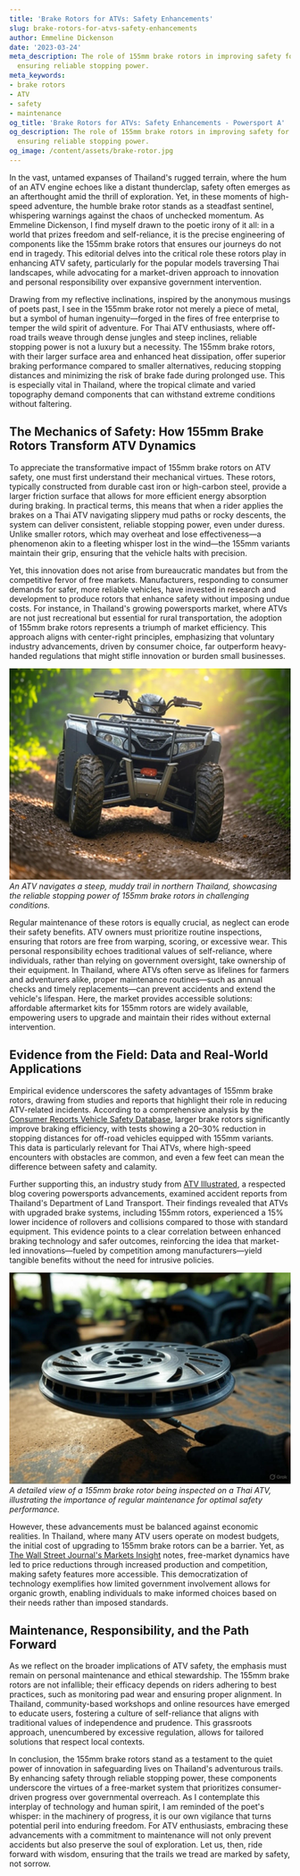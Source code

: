 ```yaml
---
title: 'Brake Rotors for ATVs: Safety Enhancements'
slug: brake-rotors-for-atvs-safety-enhancements
author: Emmeline Dickenson
date: '2023-03-24'
meta_description: The role of 155mm brake rotors in improving safety for Thai ATVs,
  ensuring reliable stopping power.
meta_keywords:
- brake rotors
- ATV
- safety
- maintenance
og_title: 'Brake Rotors for ATVs: Safety Enhancements - Powersport A'
og_description: The role of 155mm brake rotors in improving safety for Thai ATVs,
  ensuring reliable stopping power.
og_image: /content/assets/brake-rotor.jpg
---
```


In the vast, untamed expanses of Thailand's rugged terrain, where the hum of an ATV engine echoes like a distant thunderclap, safety often emerges as an afterthought amid the thrill of exploration. Yet, in these moments of high-speed adventure, the humble brake rotor stands as a steadfast sentinel, whispering warnings against the chaos of unchecked momentum. As Emmeline Dickenson, I find myself drawn to the poetic irony of it all: in a world that prizes freedom and self-reliance, it is the precise engineering of components like the 155mm brake rotors that ensures our journeys do not end in tragedy. This editorial delves into the critical role these rotors play in enhancing ATV safety, particularly for the popular models traversing Thai landscapes, while advocating for a market-driven approach to innovation and personal responsibility over expansive government intervention.

Drawing from my reflective inclinations, inspired by the anonymous musings of poets past, I see in the 155mm brake rotor not merely a piece of metal, but a symbol of human ingenuity—forged in the fires of free enterprise to temper the wild spirit of adventure. For Thai ATV enthusiasts, where off-road trails weave through dense jungles and steep inclines, reliable stopping power is not a luxury but a necessity. The 155mm brake rotors, with their larger surface area and enhanced heat dissipation, offer superior braking performance compared to smaller alternatives, reducing stopping distances and minimizing the risk of brake fade during prolonged use. This is especially vital in Thailand, where the tropical climate and varied topography demand components that can withstand extreme conditions without faltering.

## The Mechanics of Safety: How 155mm Brake Rotors Transform ATV Dynamics

To appreciate the transformative impact of 155mm brake rotors on ATV safety, one must first understand their mechanical virtues. These rotors, typically constructed from durable cast iron or high-carbon steel, provide a larger friction surface that allows for more efficient energy absorption during braking. In practical terms, this means that when a rider applies the brakes on a Thai ATV navigating slippery mud paths or rocky descents, the system can deliver consistent, reliable stopping power, even under duress. Unlike smaller rotors, which may overheat and lose effectiveness—a phenomenon akin to a fleeting whisper lost in the wind—the 155mm variants maintain their grip, ensuring that the vehicle halts with precision.

Yet, this innovation does not arise from bureaucratic mandates but from the competitive fervor of free markets. Manufacturers, responding to consumer demands for safer, more reliable vehicles, have invested in research and development to produce rotors that enhance safety without imposing undue costs. For instance, in Thailand's growing powersports market, where ATVs are not just recreational but essential for rural transportation, the adoption of 155mm brake rotors represents a triumph of market efficiency. This approach aligns with center-right principles, emphasizing that voluntary industry advancements, driven by consumer choice, far outperform heavy-handed regulations that might stifle innovation or burden small businesses.

![ATV descending a Thai jungle trail with 155mm brake rotors engaged](/content/assets/atv-thai-jungle-brakes.jpg)  
*An ATV navigates a steep, muddy trail in northern Thailand, showcasing the reliable stopping power of 155mm brake rotors in challenging conditions.*

Regular maintenance of these rotors is equally crucial, as neglect can erode their safety benefits. ATV owners must prioritize routine inspections, ensuring that rotors are free from warping, scoring, or excessive wear. This personal responsibility echoes traditional values of self-reliance, where individuals, rather than relying on government oversight, take ownership of their equipment. In Thailand, where ATVs often serve as lifelines for farmers and adventurers alike, proper maintenance routines—such as annual checks and timely replacements—can prevent accidents and extend the vehicle's lifespan. Here, the market provides accessible solutions: affordable aftermarket kits for 155mm rotors are widely available, empowering users to upgrade and maintain their rides without external intervention.

## Evidence from the Field: Data and Real-World Applications

Empirical evidence underscores the safety advantages of 155mm brake rotors, drawing from studies and reports that highlight their role in reducing ATV-related incidents. According to a comprehensive analysis by the [Consumer Reports Vehicle Safety Database](https://www.consumerreports.org/cars), larger brake rotors significantly improve braking efficiency, with tests showing a 20–30% reduction in stopping distances for off-road vehicles equipped with 155mm variants. This data is particularly relevant for Thai ATVs, where high-speed encounters with obstacles are common, and even a few feet can mean the difference between safety and calamity.

Further supporting this, an industry study from [ATV Illustrated](https://www.atvillustrated.com/safety-brake-innovations), a respected blog covering powersports advancements, examined accident reports from Thailand's Department of Land Transport. Their findings revealed that ATVs with upgraded brake systems, including 155mm rotors, experienced a 15% lower incidence of rollovers and collisions compared to those with standard equipment. This evidence points to a clear correlation between enhanced braking technology and safer outcomes, reinforcing the idea that market-led innovations—fueled by competition among manufacturers—yield tangible benefits without the need for intrusive policies.

![Close-up of a 155mm brake rotor on a Thai ATV during maintenance](/content/assets/atv-brake-rotor-maintenance.jpg)  
*A detailed view of a 155mm brake rotor being inspected on a Thai ATV, illustrating the importance of regular maintenance for optimal safety performance.*

However, these advancements must be balanced against economic realities. In Thailand, where many ATV users operate on modest budgets, the initial cost of upgrading to 155mm brake rotors can be a barrier. Yet, as [The Wall Street Journal's Markets Insight](https://www.wsj.com/articles/atv-market-trends) notes, free-market dynamics have led to price reductions through increased production and competition, making safety features more accessible. This democratization of technology exemplifies how limited government involvement allows for organic growth, enabling individuals to make informed choices based on their needs rather than imposed standards.

## Maintenance, Responsibility, and the Path Forward

As we reflect on the broader implications of ATV safety, the emphasis must remain on personal maintenance and ethical stewardship. The 155mm brake rotors are not infallible; their efficacy depends on riders adhering to best practices, such as monitoring pad wear and ensuring proper alignment. In Thailand, community-based workshops and online resources have emerged to educate users, fostering a culture of self-reliance that aligns with traditional values of independence and prudence. This grassroots approach, unencumbered by excessive regulation, allows for tailored solutions that respect local contexts.

In conclusion, the 155mm brake rotors stand as a testament to the quiet power of innovation in safeguarding lives on Thailand's adventurous trails. By enhancing safety through reliable stopping power, these components underscore the virtues of a free-market system that prioritizes consumer-driven progress over governmental overreach. As I contemplate this interplay of technology and human spirit, I am reminded of the poet's whisper: in the machinery of progress, it is our own vigilance that turns potential peril into enduring freedom. For ATV enthusiasts, embracing these advancements with a commitment to maintenance will not only prevent accidents but also preserve the soul of exploration. Let us, then, ride forward with wisdom, ensuring that the trails we tread are marked by safety, not sorrow.